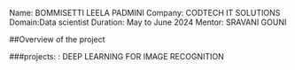 Name: BOMMISETTI LEELA PADMINI
Company: CODTECH IT SOLUTIONS
Domain:Data scientist
Duration: May to June 2024
Mentor: SRAVANI GOUNI 



##Overview of the project 

###projects: :
 DEEP LEARNING FOR IMAGE RECOGNITION
